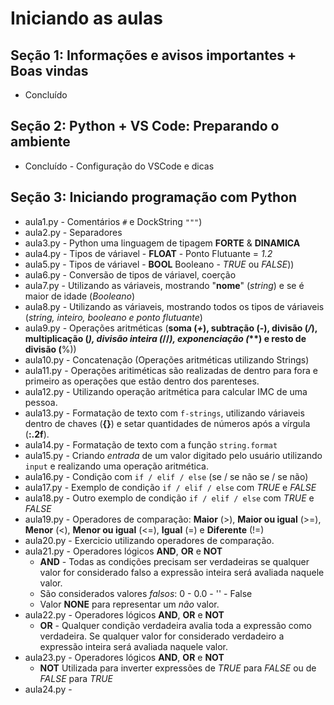 # Iniciando as aulas

## Seção 1: Informações e avisos importantes + Boas vindas

- Concluído

## Seção 2: Python + VS Code: Preparando o ambiente

- Concluído - Configuração do VSCode e dicas

## Seção 3: Iniciando programação com Python    

- aula1.py - Comentários ```#``` e DockString ```"""```)
- aula2.py - Separadores
- aula3.py - Python uma linguagem de tipagem **FORTE** & **DINAMICA**
- aula4.py - Tipos de váriavel - **FLOAT** - Ponto Flutuante = *1.2*
- aula5.py - Tipos de váriavel - **BOOL** Booleano - *TRUE* ou *FALSE*))
- aula6.py - Conversão de tipos de váriavel, coerção
- aula7.py - Utilizando as váriaveis, mostrando "**nome**" (*string*) e se é maior de idade (*Booleano*)
- aula8.py - Utilizando as váriaveis, mostrando todos os tipos de váriaveis (*string, inteiro, booleano e ponto flutuante*)
- aula9.py - Operações aritméticas (**soma (*+*), subtração (*-*), divisão (*/*), multiplicação (*), divisão inteira (*//*), exponenciação *(****) e resto de divisão (**%))
- aula10.py - Concatenação (Operações aritméticas utilizando Strings)
- aula11.py - Operações aritiméticas são realizadas de dentro para fora e primeiro as operações que estão dentro dos parenteses.
- aula12.py - Utilizando operação aritmética para calcular IMC de uma pessoa.
- aula13.py - Formatação de texto com ```f-strings```, utilizando váriaveis dentro de chaves (**{}**) e setar quantidades de números após a vírgula (**:.2f**).
- aula14.py - Formatação de texto com a função ```string.format```
- aula15.py - Criando *entrada* de um valor digitado pelo usuário utilizando ```input``` e realizando uma operação aritmética.
- aula16.py - Condição com ```if / elif / else``` (se / se não se / se não)
- aula17.py - Exemplo de condição ```if / elif / else``` com *TRUE* e *FALSE*
- aula18.py - Outro exemplo de condição ```if / elif / else``` com *TRUE* e *FALSE*
- aula19.py - Operadores de comparação: **Maior** (>), **Maior ou igual** (>=), **Menor** (<), **Menor ou igual** (<=), **Igual** (=) e **Diferente** (!=)
- aula20.py - Exercicio utilizando operadores de comparação.
- aula21.py - Operadores lógicos **AND**, **OR** e **NOT**
    - **AND** - Todas as condições precisam ser verdadeiras se qualquer valor for considerado falso a expressão inteira será avaliada naquele valor.
    - São considerados valores *falsos*: 0 - 0.0 - '' - False
    - Valor **NONE** para representar um *não* valor.
- aula22.py - Operadores lógicos **AND**, **OR** e **NOT**
    - **OR** - Qualquer condição verdadeira avalia toda a expressão como verdadeira. Se qualquer valor for considerado verdadeiro a expressão inteira será avaliada naquele valor.
- aula23.py - Operadores lógicos **AND**, **OR** e **NOT**
    - **NOT** Utilizada para inverter expressões de *TRUE* para *FALSE* ou de *FALSE* para *TRUE*
- aula24.py - 